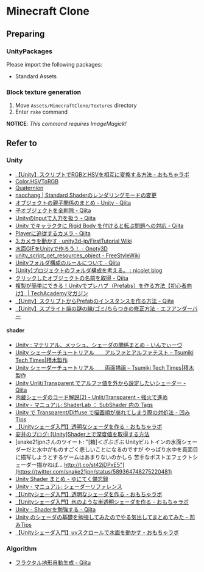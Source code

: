 # Minecraft Clone

## Preparing

### UnityPackages

Please import the following packages:

* Standard Assets

### Block texture generation

1. Move `Assets/MinecraftClone/Textures` directory
2. Enter `rake` command

**NOTICE**: _This command requires ImageMagick!_

## Refer to

### Unity

* [【Unity】スクリプトでRGBとHSVを相互に変換する方法 - おもちゃラボ](http://nn-hokuson.hatenablog.com/entry/2017/04/12/194631)
* [Color.HSVToRGB](https://docs.unity3d.com/jp/540/ScriptReference/Color.HSVToRGB.html)
* [Quaternion](http://spi8823.hatenablog.com/entry/2015/05/31/025903)
* [naochang | Standard Shaderのレンダリングモードの変更](http://naochang.me/?p=482)
* [オブジェクトの親子関係のまとめ - Unity - Qiita](http://qiita.com/hiroyuki7/items/95c66aee26115cf24a19)
* [子オブジェクトを全削除 - Qiita](http://qiita.com/satotin/items/84433754553074ae7e71)
* [UnityのInputで入力を扱う - Qiita](http://qiita.com/yando/items/c406690c9ad87ecfc8e5)
* [Unity でキャラクタに Rigid Body を付けると転ぶ問題への対応 - Qiita](http://qiita.com/_meki/items/5c1df1804d009ec1393e)
* [Playerに追従するカメラ - Qiita](http://qiita.com/valbeat/items/bab5cb649fe0cf6756d4)
* [3.カメラを動かす · unity3d-jp/FirstTutorial Wiki](https://github.com/unity3d-jp/FirstTutorial/wiki/3.%E3%82%AB%E3%83%A1%E3%83%A9%E3%82%92%E5%8B%95%E3%81%8B%E3%81%99)
* [水面GIFをUnityで作ろう！ - Onoty3D](http://onoty3d.hatenablog.com/entry/2015/11/25/190833)
* [unity_script_get_resources_object - FreeStyleWiki](http://ft-lab.ne.jp/cgi-bin-unity/wiki.cgi?page=unity%5Fscript%5Fget%5Fresources%5Fobject)
* [Unityフォルダ構成のルールについて - Qiita](http://qiita.com/takish/items/8608ba9070755da3ae6d)
* [[Unity]プロジェクトのフォルダ構成を考える。 : nicolet blog](http://nicoco.blog.jp/archives/2348774.html)
* [クリックしたオブジェクトの名前を取得 - Qiita](http://qiita.com/valbeat/items/799a18da3174a6af0b89)
* [複製が簡単にできる！Unityでプレハブ（Prefabs）を作る方法【初心者向け】 | TechAcademyマガジン](https://techacademy.jp/magazine/2553)
* [【Unity】スクリプトからPrefabのインスタンスを作る方法 - Qiita](http://qiita.com/2dgames_jp/items/8a28fd9cf625681faf87)
* [【Unity】スプライト端の謎の線/ゴミ/ちらつきの修正方法 - エフアンダーバー](http://www.f-sp.com/entry/2016/11/24/152957)

#### shader

* [Unity : マテリアル、メッシュ、シェーダの関係まとめ - いんでぃーづ](http://indie-du.com/entry/2016/12/24/000541)
* [Unity シェーダーチュートリアル　　アルファとアルファテスト – Tsumiki Tech Times|積木製作](http://tsumikiseisaku.com/blog/shader-tutorial-transparent/)
* [Unity シェーダーチュートリアル　　両面描画 – Tsumiki Tech Times|積木製作](http://tsumikiseisaku.com/blog/shader-tutorial-doublesided/)
* [Unity Unlit/Transparent でアルファ値を外から設定したいシェーダー - Qiita](http://qiita.com/beinteractive/items/2dd81a9221cbc6cff754)
* [内蔵シェーダのコード解説(2) - Unlit/Transparent - 強火で進め](http://d.hatena.ne.jp/nakamura001/20130205/1360083263)
* [Unity - マニュアル: ShaderLab ： SubShader 内の Tags](https://docs.unity3d.com/ja/540/Manual/SL-SubShaderTags.html)
* [Unity で Transparent/Diffuse で描画順が崩れてしまう際の対処法 - 凹みTips](http://tips.hecomi.com/entry/2014/03/07/005743)
* [【Unityシェーダ入門】透明なシェーダを作る - おもちゃラボ](http://nn-hokuson.hatenablog.com/entry/2016/10/05/201022)
* [安井のブログ: [Unity]Shader上で深度値を取得する方法](http://yasuiyasuo.blogspot.jp/2013/03/unityshader.html)
* [snake21jpnさんのツイート: "[箱]＜ざぶざぶ Unityビルトインの水面シェーダーだと水中がものすごく悲しいことになるのですが やっぱり水中を真面目に描写しようとするゲームはあまりないのかしら 苦手なポストエフェクトシェーダー描かねば… http://t.co/st42jDPxE5"](https://twitter.com/snake21jpn/status/589364748275220481)
* [Unity Shader まとめ - ゆにてく備忘録](http://unitech.hatenablog.com/entry/2015/03/11/001953)
* [Unity - マニュアル: シェーダーリファレンス](https://docs.unity3d.com/jp/540/Manual/SL-Reference.html)
* [【Unityシェーダ入門】透明なシェーダを作る - おもちゃラボ](http://nn-hokuson.hatenablog.com/entry/2016/10/05/201022)
* [【Unityシェーダ入門】氷のような半透明シェーダを作る - おもちゃラボ](http://nn-hokuson.hatenablog.com/entry/2016/10/07/221724)
* [Unity - Shaderを勉強する - Qiita](http://qiita.com/ShirakawaYoshimaru/items/5d6d8bad041c835f858a)
* [Unity のシェーダの基礎を勉強してみたのでやる気出してまとめてみた - 凹みTips](http://tips.hecomi.com/entry/2014/03/16/233943)
* [【Unityシェーダ入門】uvスクロールで水面を動かす - おもちゃラボ](http://nn-hokuson.hatenablog.com/entry/2016/10/20/201111)

### Algorithm

* [フラクタル地形自動生成 - Qiita](http://qiita.com/keny30827/items/f4e29a4a90779cf94da6#%E4%B8%AD%E7%82%B9%E5%A4%89%E4%BD%8D%E6%B3%95)
